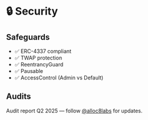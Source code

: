 # 🔒 Security

## Safeguards

- ✅ ERC-4337 compliant
- ✅ TWAP protection
- ✅ ReentrancyGuard
- ✅ Pausable
- ✅ AccessControl (Admin vs Default)

## Audits

Audit report Q2 2025 — follow [@alloc8labs](https://twitter.com/alloc8labs) for updates.
